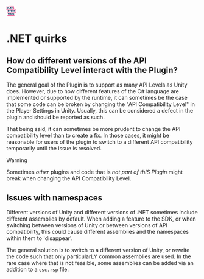 <a href="/readme.md"><img src="/docs/images/PlayEveryWareLogo.gif" alt="README.md" width="5%"/></a>

# .NET quirks

## How do different versions of the API Compatibility Level interact with the Plugin?
The general goal of the Plugin is to support as many API Levels as Unity does.
However, due to how different features of the C# language are implemented or supported by the runtime, it can sometimes be the case that some code can be broken by changing the "API Compatibility Level" in the Player Settings in Unity. Usually, this can be considered a defect in the plugin and should be reported as such. 

That being said, it can sometimes be more prudent to change the API compatibility level than to create a fix. 
In those cases, it might be reasonable for users of the plugin to switch to a different API compatibility temporarily until the issue is resolved.

> [!WARNING]
> Sometimes _other_ plugins and code that is *not part of thIS Plugin* might break when changing the API Compatibility Level.

## Issues with namespaces
Different versions of Unity and different versions of .NET sometimes include different assemblies by default. When adding a feature to the SDK, or when switching between versions of Unity or between versions of API compatibility, this could cause different assemblies and the namespaces within them to 'disappear'.

The general solution is to switch to a different version of Unity, or rewrite the code such that only particularLY common assemblies are used. In the rare case where that is not feasible, some assemblies can be added via an addition to a `csc.rsp` file.